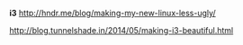 **i3**
http://hndr.me/blog/making-my-new-linux-less-ugly/

http://blog.tunnelshade.in/2014/05/making-i3-beautiful.html
